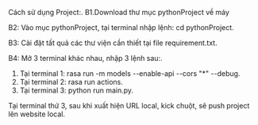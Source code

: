 Cách sử dụng Project:.
B1.Download thư mục pythonProject về máy

B2: Vào mục pythonProject, tại terminal nhập lệnh: cd pythonProject.

B3: Cài đặt tất quả các thư viện cần thiết tại file requirement.txt.

B4: Mở 3 terminal khác nhau, nhập 3 lệnh sau:.
1. Tại terminal 1: rasa run -m models --enable-api --cors "*" --debug. 
2. Tại terminal 2: rasa run actions.
3. Tại terminal 3: python run main.py. 

Tại terminal thứ 3, sau khi xuất hiện URL local, kick chuột, sẽ push project lên website local. 
